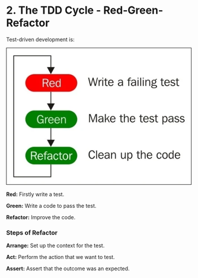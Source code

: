 # 2. The TDD Cycle - Red-Green-Refactor

Test-driven development is:

![Test-Driven Development Flowchart](test-driven-development-flowchart.webp)

**Red:** Firstly write a test.

**Green:** Write a code to pass the test.

**Refactor:** Improve the code.

### Steps of Refactor

**Arrange:** Set up the context for the test.

**Act:** Perform the action that we want to test.

**Assert:** Assert that the outcome was an expected.

